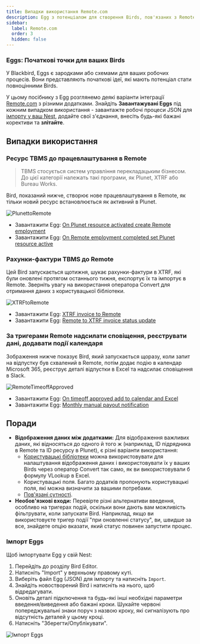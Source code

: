 ```yaml
---
title: Випадки використання Remote.com
description: Egg з потенціалом для створення Birds, пов'язаних з Remote.com
sidebar:
  label: Remote.com
  order: 3
  hidden: false
---
```


### Eggs: Початкові точки для ваших Birds

У Blackbird, Eggs є зародками або схемами для ваших робочих процесів. Вони представляють початкові ідеї, які мають потенціал стати повноцінними Birds.

У цьому посібнику з Egg розглянемо деякі варіанти інтеграції [Remote.com](https://docs.blackbird.io/apps/remote/) з різними додатками. Знайдіть **Завантажувані Eggs** під кожним випадком використання - завантажте робочі процеси JSON для [імпорту у ваш Nest](https://docs.blackbird.io/eggs/remote/#importing-eggs), додайте свої з'єднання, внесіть будь-які бажані корективи та **злітайте**.

## Випадки використання

### Ресурс TBMS до працевлаштування в Remote

> TBMS стосується систем управління перекладацьким бізнесом. До цієї категорії належать такі програми, як Plunet, XTRF або Bureau Works.

Bird, показаний нижче, створює нове працевлаштування в Remote, як тільки новий ресурс встановлюється як активний в Plunet.

![PlunettoRemote](~/assets/docs/eggs/PlunetResourceActivatedCreateRemoteEmployment.png)

- Завантажити Egg: <a href="https://docs.blackbird.io/downloads/Plunet_resource_activated_to_Remote_Employment.json" download>On Plunet resource activated create Remote employment</a>
- Завантажити Egg: <a href="https://docs.blackbird.io/downloads/Remote_employment_completed_set_Plunet_resource_Active.json" download>On Remote employment completed set Plunet resource active</a>

### Рахунки-фактури TBMS до Remote

Цей Bird запускається щотижня, шукає рахунки-фактури в XTRF, які були оновлені протягом останнього тижня, експортує їх та імпортує в Remote. Зверніть увагу на використання оператора Convert для отримання даних з користувацької бібліотеки.

![XTRFtoRemote](~/assets/docs/eggs/XtrfInvoiceToRemote.png)

- Завантажити Egg: <a href="https://docs.blackbird.io/downloads/XTRF_invoice_to_Remote.json" download>XTRF invoice to Remote</a>
- Завантажити Egg: <a href="https://docs.blackbird.io/downloads/Remote_to_XTRF_invoice_status_update.json" download>Remote to XTRF invoice status update</a>

### За тригерами Remote надсилати сповіщення, реєструвати дані, додавати події календаря

Зображення нижче показує Bird, який запускається щоразу, коли запит на відпустку був схвалений в Remote, потім додає подію в календар Microsoft 365, реєструє деталі відпустки в Excel та надсилає сповіщення в Slack.

![RemoteTimeoffApproved](~/assets/docs/eggs/RemoteTimeoffApproved.png)

- Завантажити Egg: <a href="https://docs.blackbird.io/downloads/On_timeoff_approved_add_to_Calendar_Excel.json" download>On timeoff approved add to calendar and Excel</a>
- Завантажити Egg: <a href="https://docs.blackbird.io/downloads/Manual_payout_notification.json" download>Monthly manual payout notification</a>

## Поради

- **Відображення даних між додатками:** Для відображення важливих даних, які відносяться до одного й того ж (наприклад, ID підрядника в Remote та ID ресурсу в Plunet), є різні варіанти використання:
    - [Користувацькі бібліотеки](https://docs.blackbird.io/concepts/libraries/#custom-libraries) можна використовувати для налаштування відображення даних і використовувати їх у ваших Birds через оператор Convert так само, як ви використовували б формулу VLookup в Excel.
    - Користувацькі поля. Багато додатків пропонують користувацькі поля, які можна визначити за вашими потребами.
    - [Пов'язані сутності](https://docs.blackbird.io/guides/entity-linking/).
- **Необов'язкові входи:** Перевірте різні альтернативи введення, особливо на тригерах подій, оскільки вони дають вам можливість фільтрувати, коли запускати Bird. Наприклад, якщо ви використовуєте тригер події "при оновленні статусу", ви, швидше за все, знайдете опцію вказати, який статус повинен запустити процес.

### Імпорт Eggs

Щоб імпортувати Egg у свій Nest:

1. Перейдіть до розділу Bird Editor.
2. Натисніть "Import" у верхньому правому куті.
3. Виберіть файл Egg (JSON) для імпорту та натисніть `Import`.
4. Знайдіть новостворений Bird і натисніть на нього, щоб відредагувати.
5. Оновіть деталі підключення та будь-які інші необхідні параметри введення/виведення або бажані кроки. Шукайте червоні попереджувальні знаки поруч з назвою кроку, які сигналізують про відсутність деталей у цьому кроці.
6. Натисніть "Зберегти/Опублікувати".

![Імпорт Eggs](~/assets/docs/eggs/ImportEggs.gif)